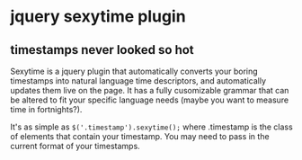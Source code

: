 jquery sexytime plugin
======================

timestamps never looked so hot
------------------------------

Sexytime is a jquery plugin that automatically converts your boring timestamps into natural language time descriptors, and automatically updates them live on the page. It has a fully cusomizable grammar that can be altered to fit your specific language needs (maybe you want to measure time in fortnights?).

It's as simple as `$('.timestamp').sexytime();` where .timestamp is the class of elements that contain your timestamp. You may need to pass in the current format of your timestamps. 

